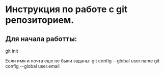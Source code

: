 # Инструкция по работе c git репозиторием.

## Для начала работты:
git init

Если имя и почта еше не были заданы:
git config --global user.name
git config --global user.email
